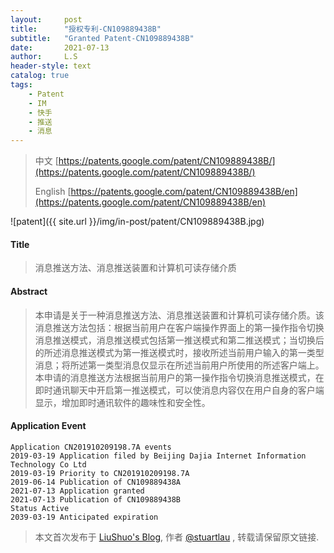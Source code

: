 ```yaml
---
layout:     post
title:      "授权专利-CN109889438B"
subtitle:   "Granted Patent-CN109889438B"
date:       2021-07-13
author:     L.S
header-style: text
catalog: true
tags:
    - Patent
    - IM
    - 快手
    - 推送
    - 消息
---
```

> 中文 [https://patents.google.com/patent/CN109889438B/](https://patents.google.com/patent/CN109889438B/)
>
> English [https://patents.google.com/patent/CN109889438B/en](https://patents.google.com/patent/CN109889438B/en)

![patent]({{ site.url }}/img/in-post/patent/CN109889438B.jpg)
#### Title
> 消息推送方法、消息推送装置和计算机可读存储介质








#### Abstract
> 本申请是关于一种消息推送方法、消息推送装置和计算机可读存储介质。该消息推送方法包括：根据当前用户在客户端操作界面上的第一操作指令切换消息推送模式，消息推送模式包括第一推送模式和第二推送模式；当切换后的所述消息推送模式为第一推送模式时，接收所述当前用户输入的第一类型消息；将所述第一类型消息仅显示在所述当前用户所使用的所述客户端上。本申请的消息推送方法根据当前用户的第一操作指令切换消息推送模式，在即时通讯聊天中开启第一推送模式，可以使消息内容仅在用户自身的客户端显示，增加即时通讯软件的趣味性和安全性。








#### Application Event
```
Application CN201910209198.7A events 
2019-03-19 Application filed by Beijing Dajia Internet Information Technology Co Ltd
2019-03-19 Priority to CN201910209198.7A
2019-06-14 Publication of CN109889438A
2021-07-13 Application granted
2021-07-13 Publication of CN109889438B
Status Active
2039-03-19 Anticipated expiration
```
> 本文首次发布于 [LiuShuo's Blog](https://liushuo.me), 作者 [@stuartlau](http://github.com/stuartlau) ,
转载请保留原文链接.
